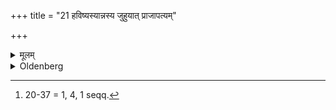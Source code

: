 +++
title = "21 हविष्यस्यान्नस्य जुहुयात् प्राजापत्यम्"

+++

<details><summary>मूलम्</summary>

हविष्यस्यान्नस्य जुहुयात् प्राजापत्यं सौविष्टकृतं च २१
</details>

<details><summary>Oldenberg</summary>

20 [^fn_1002]. Of food which is fit for sacrifice he should make oblations to Prajāpati and to (Agni) Svishṭakr̥t.

[^fn_1002]: 20-37 = 1, 4, 1 seqq.
</details>

